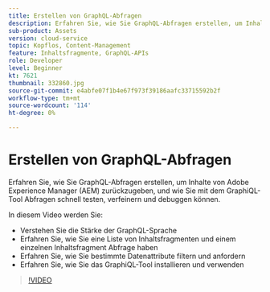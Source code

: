 ```yaml
---
title: Erstellen von GraphQL-Abfragen
description: Erfahren Sie, wie Sie GraphQL-Abfragen erstellen, um Inhalte von Adobe Experience Manager (AEM) zurückzugeben, und wie Sie mit dem GraphiQL-Tool Abfragen schnell testen, verfeinern und debuggen können.
sub-product: Assets
version: cloud-service
topic: Kopflos, Content-Management
feature: Inhaltsfragmente, GraphQL-APIs
role: Developer
level: Beginner
kt: 7621
thumbnail: 332860.jpg
source-git-commit: e4abfe07f1b4e67f973f39186aafc33715592b2f
workflow-type: tm+mt
source-wordcount: '114'
ht-degree: 0%

---
```



# Erstellen von GraphQL-Abfragen

Erfahren Sie, wie Sie GraphQL-Abfragen erstellen, um Inhalte von Adobe Experience Manager (AEM) zurückzugeben, und wie Sie mit dem GraphiQL-Tool Abfragen schnell testen, verfeinern und debuggen können.

In diesem Video werden Sie:

+ Verstehen Sie die Stärke der GraphQL-Sprache
+ Erfahren Sie, wie Sie eine Liste von Inhaltsfragmenten und einem einzelnen Inhaltsfragment Abfrage haben
+ Erfahren Sie, wie Sie bestimmte Datenattribute filtern und anfordern
+ Erfahren Sie, wie Sie das GraphiQL-Tool installieren und verwenden

>[!VIDEO](https://video.tv.adobe.com/v/332860/?quality=12&learn=on)
